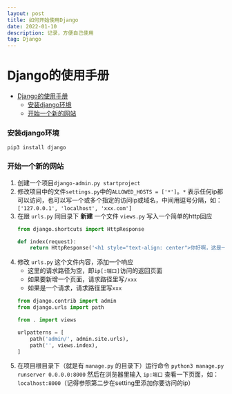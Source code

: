 ```yaml
---
layout: post
title: 如何开始使用Django
date: 2022-01-10
description: 记录，方便自己使用
tag: Django
---
```


# Django的使用手册

- [Django的使用手册](#django的使用手册)
    - [安装django环境](#安装django环境)
    - [开始一个新的网站](#开始一个新的网站)

### 安装django环境
`pip3 install django`

### 开始一个新的网站
1. 创建一个项目`django-admin.py startproject `
2. 修改项目中的文件`settings.py`中的`ALLOWED_HOSTS = ['*']`。`*` 表示任何ip都可以访问，也可以写一个或多个指定的访问ip或域名，中间用逗号分隔，如：`['127.0.0.1', 'localhost', 'xxx.com']`
3. 在跟 `urls.py` 同目录下 **新建** 一个文件 `views.py` 写入一个简单的http回应
    ```py
    from django.shortcuts import HttpResponse

    def index(request):
        return HttpResponse('<h1 style="text-align: center">你好啊，这是一个自定义的页面哦</h1>')
    ```
4. 修改 `urls.py` 这个文件内容，添加一个响应
    * 这里的请求路径为空，即`ip[:端口]`访问的返回页面
    * 如果要新增一个页面，请求路径里写`/xxx`
    * 如果是一个请求，请求路径里写`xxx`
    ```py
    from django.contrib import admin
    from django.urls import path

    from . import views

    urlpatterns = [
        path('admin/', admin.site.urls),
        path('', views.index),
    ]
    ```
5. 在项目根目录下（就是有 `manage.py` 的目录下）运行命令 `python3 manage.py runserver 0.0.0.0:8000` 然后在浏览器里输入 `ip:端口` 查看一下页面，如：`localhost:8000`（记得参照第二步在setting里添加你要访问的ip）